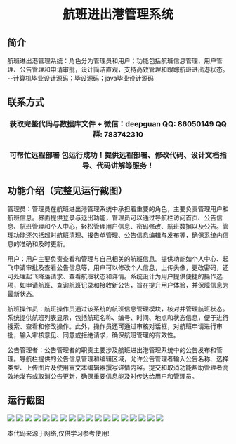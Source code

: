 <p><h1 align="center">航班进出港管理系统</h1></p>

## 简介
航班进出港管理系统：角色分为管理员和用户；功能包括航班信息管理、用户管理、公告管理和申请审批，设计简洁直观，支持高效管理和跟踪航班进出港状态。    --计算机毕业设计源码；毕设源码；java毕业设计源码


## 联系方式
<p><h3 align="center">获取完整代码与数据库文件 + 微信：deepguan QQ: 86050149 QQ群: 783742310</h3></p>
<p><h3 align="center">可帮忙远程部署 包运行成功！提供远程部署、修改代码、设计文档指导、代码讲解等服务！</h3></p>

## 功能介绍（完整见运行截图）
管理员：管理员在航班进出港管理系统中承担着重要的角色，主要负责管理用户和航班信息。界面提供登录与退出功能，管理员可以通过导航栏访问首页、公告信息、航班管理和个人中心，轻松管理用户信息、密码修改、航班数据以及公告。管理功能还包括超时航班清理、报告单管理、公告信息编辑与发布等，确保系统内信息的准确和及时更新。

用户：用户主要负责查看和管理与自己相关的航班信息。提供功能如个人中心、起飞申请审批及查看公告信息等，用户可以修改个人信息，上传头像，更改密码，还可处理起飞降落请求、查看航班状态和详情。系统设计为用户提供便捷的操作选项，如申请航班、查询航班记录和接收新公告，旨在提升用户体验，并保障信息为最新状态。

航班操作员：航班操作员通过该系统的航班信息管理模块，核对并管理航班状态。系统提供航班列表显示，包括航班名称、编号、时间、地点和状态信息，便于进行搜索、查看和修改操作。此外，操作员还可通过审核对话框，对航班申请进行审批，输入审核意见、同意或拒绝请求，确保航班管理的有效性。

公告管理者：公告管理者的职责主要涉及航班进出港管理系统中的公告发布和管理。导航栏提供的公告信息管理和编辑区域，允许公告管理者输入公告名称、选择类型、上传图片及使用富文本编辑器撰写详情内容。提交和取消功能帮助管理者高效地发布或取消公告更新，确保重要信息能及时传达给用户和管理员。


## 运行截图
![](https://bs-1329754181.cos.ap-shanghai.myqcloud.com/spring/FlightManagementSystem/img/001.jpg)
![](https://bs-1329754181.cos.ap-shanghai.myqcloud.com/spring/FlightManagementSystem/img/002.jpg)
![](https://bs-1329754181.cos.ap-shanghai.myqcloud.com/spring/FlightManagementSystem/img/003.jpg)
![](https://bs-1329754181.cos.ap-shanghai.myqcloud.com/spring/FlightManagementSystem/img/004.jpg)
![](https://bs-1329754181.cos.ap-shanghai.myqcloud.com/spring/FlightManagementSystem/img/005.jpg)
![](https://bs-1329754181.cos.ap-shanghai.myqcloud.com/spring/FlightManagementSystem/img/006.jpg)
![](https://bs-1329754181.cos.ap-shanghai.myqcloud.com/spring/FlightManagementSystem/img/007.jpg)
![](https://bs-1329754181.cos.ap-shanghai.myqcloud.com/spring/FlightManagementSystem/img/008.jpg)
![](https://bs-1329754181.cos.ap-shanghai.myqcloud.com/spring/FlightManagementSystem/img/009.jpg)
![](https://bs-1329754181.cos.ap-shanghai.myqcloud.com/spring/FlightManagementSystem/img/010.jpg)
![](https://bs-1329754181.cos.ap-shanghai.myqcloud.com/spring/FlightManagementSystem/img/011.jpg)
![](https://bs-1329754181.cos.ap-shanghai.myqcloud.com/spring/FlightManagementSystem/img/012.jpg)
![](https://bs-1329754181.cos.ap-shanghai.myqcloud.com/spring/FlightManagementSystem/img/013.jpg)
![](https://bs-1329754181.cos.ap-shanghai.myqcloud.com/spring/FlightManagementSystem/img/014.jpg)
![](https://bs-1329754181.cos.ap-shanghai.myqcloud.com/spring/FlightManagementSystem/img/015.jpg)
![](https://bs-1329754181.cos.ap-shanghai.myqcloud.com/spring/FlightManagementSystem/img/016.jpg)
![](https://bs-1329754181.cos.ap-shanghai.myqcloud.com/spring/FlightManagementSystem/img/017.jpg)
![](https://bs-1329754181.cos.ap-shanghai.myqcloud.com/spring/FlightManagementSystem/img/018.jpg)

<p>本代码来源于网络,仅供学习参考使用!</p>
